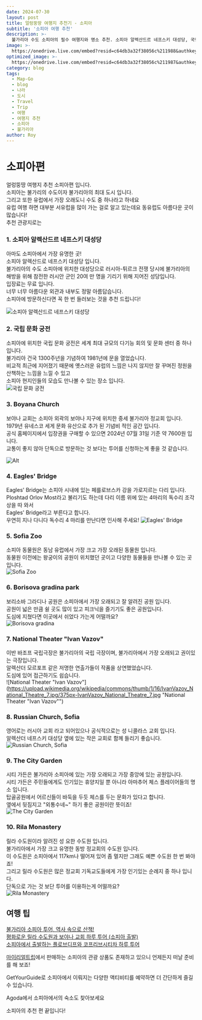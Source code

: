 ```yaml
---
date: 2024-07-30
layout: post
title: 얼렁뚱땅 여행지 추천기 - 소피아
subtitle: '소피아 여행 추천'
description: >-
  불가리아 수도 소피아의 필수 여행지와 명소 추천. 소피아 알렉산드르 네프스키 대성당, 국립 문화 궁전, 보야나 교회 등 다양한 명소를 소개합니다.
image: >-
  https://onedrive.live.com/embed?resid=c64db3a32f38056c%211988&authkey=%21AE_pKdteoefpwCg&width=759&height=393
optimized_image: >-
  https://onedrive.live.com/embed?resid=c64db3a32f38056c%211987&authkey=%21AM4ITB5xyJvWbrI&width=370&height=193
category: blog
tags:
  - Map-Go
  - blog
  - 나라
  - 도시
  - Travel
  - Trip
  - 여행
  - 여행지 추천
  - 소피아
  - 불가리아
author: Roy
---
```

# 소피아편

얼렁뚱땅 여행지 추천 소피아편 입니다.  
소피아는 불가리의 수도이자 불가리아의 최대 도시 입니다.  
그리고 또한 유럽에서 가장 오래도니 수도 중 하나라고 하네요  
유럽 여행 하면 대부분 서유럽을 많이 가는 걸로 알고 있는데요 동유럽도 아름다운 곳이 많습니다!  
추천 관광지로는  


### 1. 소피아 알렉산드르 네프스키 대성당 
아마도 소피아에서 가장 유명한 곳!  
소피아 알렉산드로 네프스키 대성당 입니다.  
불가리아의 수도 소피아에 위치한 대성당으로 러시아-튀르크 전쟁 당시에 불가리아의 해방을 위해 참전한 러시안 군인 20여 만 명을 기리기 위해 지어진 성당입니다.  
입장료는 무료 입니다.  
너무 너무 아름다운 외관과 내부도 정말 아름답습니다.  
소피아에 방문하신다면 꼭 한 번 들러보는 것을 추천 드립니다!

![소피아 알렉산드르 네프스키 대성당](https://upload.wikimedia.org/wikipedia/commons/thumb/a/ad/AlexanderNevskyCathedral-Sofia-6.jpg/1920px-AlexanderNevskyCathedral-Sofia-6.jpg "소피아 알렉산드르 네프스키 대성당")

### 2. 국립 문화 궁전 
소피아에 위치한 국립 문화 궁전은 세계 최대 규모의 다기능 회의 및 문화 센터 중 하나 입니다.  
불가리아 건국 1300주년을 기념하여 1981년에 문을 열었습니다.  
비교적 최근에 지어졌기 때문에 옛스러운 유럽의 느낌은 나지 않지만 잘 꾸며진 정원을 산책하는 느낌을 느낄 수 있고  
소피아 현지인들의 모습도 만나볼 수 있는 장소 입니다.  
![국립 문화 궁전](https://upload.wikimedia.org/wikipedia/commons/thumb/e/ec/National_Palace_of_Culture_%2823997858848%29.jpg/1024px-National_Palace_of_Culture_%2823997858848%29.jpg "국립 문화 궁전")

### 3. Boyana Church
보야나 교회는 소피아 외곽의 보야나 지구에 위치한 중세 불가리아 정교회 입니다.  
1979년 유네스코 세게 문화 유산으로 추가 된 기념비 적인 공간 입니다.  
공식 홈페이지에서 입장권을 구매할 수 있으면 2024년 07월 31일 기준 약 7600원 입니다.  
교통이 좋지 않아 단독으로 방문하는 것 보다는 투어를 신청하는게 좋을 것 같습니다.  

![Alt](https://upload.wikimedia.org/wikipedia/commons/thumb/9/94/Boyana_Church_2_TB.JPG/330px-Boyana_Church_2_TB.JPG "Desc")

### 4. Eagles' Bridge 
Eagles' Bridge는 소피아 시내에 있는 페를로브스카 강을 가로지르는 다리 입니다.  
Ploshtad Orlov Most라고 불리기도 하는데 다리 이름 위에 있는 4마리의 독수리 조각상을 따 와서  
Eagles' Bridge라고 부른다고 합니다.  
우연히 지나 다니다 독수리 4 마리를 만난다면 인사해 주세요!
![Eagles' Bridge ](https://upload.wikimedia.org/wikipedia/commons/thumb/b/b7/Adlerbr%C3%BCcke_Sofia_c_014.JPG/180px-Adlerbr%C3%BCcke_Sofia_c_014.JPG "Eagles' Bridge ")

### 5. Sofia Zoo 
소피아 동물원은 동남 유럽에서 가장 크고 가장 오래된 동물원 입니다.  
동물원 이전에는 왕궁이의 공원이 위치했던 곳이고 다양한 동물들을 만나볼 수 있는 곳 입니다.  
![Sofia Zoo ](https://upload.wikimedia.org/wikipedia/commons/thumb/4/4c/Sofia_Zoo_-_Rhino_008.jpg/1200px-Sofia_Zoo_-_Rhino_008.jpg?20180414080757 "Sofia Zoo ")

### 6. Borisova gradina park
보리소바 그라디나 공원은 소피아에서 가장 오래되고 잘 알려진 공원 입니다.  
공원이 넓은 만큼 쉴 곳도 많이 있고 피크닉을 즐기기도 좋은 공원입니다.  
도심에 지쳤다면 이곳에서 쉬었다 가는게 어떨까요?  
![Borisova gradina ](https://upload.wikimedia.org/wikipedia/commons/thumb/7/75/Borisova-garden-lily-lake.JPG/375px-Borisova-garden-lily-lake.JPG "Borisova gradina ")

### 7. National Theater "Ivan Vazov" 
이반 바조프 국립극장은 불가리아의 국립 극장이며, 불가리아에서 가장 오래되고 권이있는 극장입니다.  
알렉산더 모르포프 같은 저명한 연출가들이 작품을 상연했었습니다.  
도심에 있어 접근하기도 쉽습니다.  
![National Theater "Ivan Vazov"](https://upload.wikimedia.org/wikipedia/commons/thumb/1/16/IvanVazov_National_Theatre_7.jpg/375px-IvanVazov_National_Theatre_7.jpg "National Theater "Ivan Vazov"")

### 8. Russian Church, Sofia 
영어로는 러시아 교회 라고 되어있으나 공식적으로는 성 니콜라스 교회 입니다.  
알렉산더 네프스키 대성당 옆에 있는 작은 교회로 함께 들리기 좋습니다.
![Russian Church, Sofia](https://upload.wikimedia.org/wikipedia/commons/thumb/a/a8/Russian_Church_Sofia_Bulgaria_Morning.JPG/330px-Russian_Church_Sofia_Bulgaria_Morning.JPG "Russian Church, Sofia")

### 9. The City Garden 
시티 가든은 불가리아 소피아에 있는 가장 오래되고 가장 중앙에 있는 공원입니다.  
시티 가든은 주민들에게도 인기있는 휴양지일 뿐 아니라 아마추어 체스 플레이어들의 명소 입니다.  
탑골공원에서 어르신들이 바둑을 두듯 체스를 두는 문화가 있다고 합니다.  
옆에서 뒷짐지고 "외통수네~" 하기 좋은 공원이란 뜻이죠!  
![The City Garden](https://upload.wikimedia.org/wikipedia/commons/thumb/4/4d/Sofia-garden-kiosk-georgivar.jpg/450px-Sofia-garden-kiosk-georgivar.jpg "The City Garden")

### 10. Rila Monastery 
릴라 수도원이라 알려진 성 요한 수도원 입니다.  
불가리아에서 가장 크고 유명한 동방 정교회의 수도원 입니다.  
이 수도원은 소피아에서 117km나 떨어져 있어 좀 멀지만 그래도 예쁜 수도원 한 번 봐야죠!  
그리고 릴라 수도원은 많은 정교회 기독교도들에게 가장 인기있는 순례지 중 하나 입니다.    
단독으로 가는 것 보단 투어를 이용하는게 어떨까요?  
![Rila Monastery](https://upload.wikimedia.org/wikipedia/commons/thumb/4/46/Rila_Monastery%2C_August_2013.jpg/375px-Rila_Monastery%2C_August_2013.jpg "Rila Monastery")
    

## 여행 팁

[불가리아 소피아 투어, 역사 속으로 산책!](https://myrealt.rip/YKxed)  
[평화로운 릴라 수도원과 보야나 교회 하루 투어 (소피아 출발)](https://myrealt.rip/YKy9a)  
[소피아에서 출발하는 플로브디프와 코프리브시티차 하루 투어](https://myrealt.rip/YL098)    

[마이리얼트립](https://myrealt.rip/YL62a)에서 판매하는 소피아의 관광 상품도 존재하고 있으니 언제든지 떠날 준비를 해 보죠!

<!-- GetYourGuide -->
<div data-gyg-href="https://widget.getyourguide.com/default/city.frame" data-gyg-location-id="158" data-gyg-locale-code="ko-KR" data-gyg-widget="city" data-gyg-partner-id="1GS4FB3"></div>
GetYourGuide로 소피아에서 이뤄지는 다양한 액티비티를 예약하면 더 간단하게 즐길 수 있습니다.  

<!-- Agoda -->
<div id="adgshp-466378096"></div>
<script type="text/javascript" src="//cdn0.agoda.net/images/sherpa/js/init-dynamic_v8.min.js"></script><script type="text/javascript">
var stg = new Object(); stg.crt="3794803472430";stg.version="1.05"; stg.id=stg.name="adgshp-466378096"; stg.Width="300px"; stg.Height="300px";stg.RefKey="FzyxTEzEEySLgeauk2boaQ==";stg.AutoScrollSpeed=3000;stg.AutoScrollToggle=true;stg.SearchboxShow=false;stg.DiscountedOnly=false;stg.Layout="squaredynamic"; stg.Language="ko-kr";stg.ApiKey="722ac243-58e2-4015-8346-aecd38d38365";stg.Cid="1929455";  stg.City="8581";stg.Currency="KRW";stg.OverideConf=false; new AgdDynamic('adgshp-466378096').initialize(stg);
</script>

Agoda에서 소피아에서의 숙소도 찾아보세요

소피아의 추천 편 끝입니다!

<!-- 댓글 기능 -->
<script src="https://utteranc.es/client.js"
        repo="royder425/royder425.github.io"
        issue-term="pathname"
        theme="github-light"
        crossorigin="anonymous"
        async>
</script>

